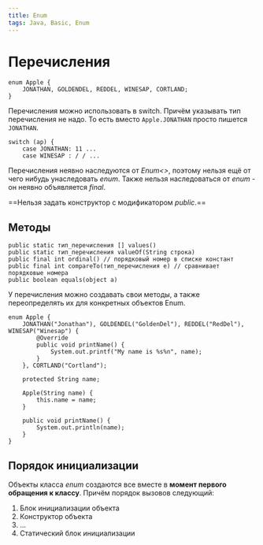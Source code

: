 ```yaml
---
title: Enum
tags: Java, Basic, Enum
---
```

# Перечисления

```java=
enum Apple { 
    JONATHAN, GOLDENDEL, REDDEL, WINESAP, CORTLAND;
}
```

Перечисления можно использовать в switch. Причём указывать тип перечисления не надо. То есть вместо `Apple.JONATHAN` просто пишется `JONATHAN`.
```java=
switch (ар) { 
    case JONATHAN: 11 ... 
    case WINESAP : / / ... 
```

Перечисления неявно наследуются от *Enum<>*, поэтому нельзя ещё от чего нибудь унаследовать *enum*. Также нельзя наследоваться от *enum* - он неявно объявляется *final*.

==Нельзя задать конструктор с модификатором *public*.==

## Методы

```java=
public static тип_перечисления [] values()
public static тип_перечисления valueOf(String строка)
public final int ordinal() // порядковый номер в списке констант
public final int compareTo(тип_перечисления e) // сравнивает порядковые номера
public boolean equals(object a)
```

У перечисления можно создавать свои методы, а также переопределять их для конкретных объектов Enum. 

```java=
enum Apple {
    JONATHAN("Jonathan"), GOLDENDEL("GoldenDel"), REDDEL("RedDel"), WINESAP("Winesap") {
        @Override
        public void printName() {
            System.out.printf("My name is %s%n", name);
        }
    }, CORTLAND("Cortland");

    protected String name;

    Apple(String name) {
        this.name = name;
    }
    
    public void printName() {
        System.out.println(name);
    }
}
```

## Порядок инициализации

Объекты класса *enum* создаются все вместе в **момент первого обращения к классу**.
Причём порядок вызовов следующий:

1. Блок инициализации объекта
2. Конструктор объекта
3. ...
4. Статический блок инициализации
